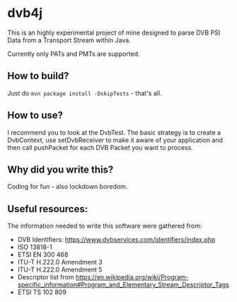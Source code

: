 # dvb4j

This is an highly experimental project of mine designed to parse DVB PSI Data from a Transport Stream within Java.

Currently only PATs and PMTs are supported.

## How to build?

Just do `mvn package install -DskipTests` - that's all.

## How to use?

I recommend you to look at the DvbTest. 
The basic strategy is to create a DvbContext, use setDvbReceiver to make it aware of your application and then call pushPacket for each DVB Packet you want to process.

## Why did you write this?

Coding for fun - also lockdown boredom.

## Useful resources:

The information needed to write this software were gathered from:

- DVB Identifiers: https://www.dvbservices.com/identifiers/index.php
- ISO 13818-1
- ETSI EN 300 468 
- ITU-T H.222.0 Amendment 3
- ITU-T H.222.0 Amendment 5
- Descriptor list from https://en.wikipedia.org/wiki/Program-specific_information#Program_and_Elementary_Stream_Descriptor_Tags
- ETSI TS 102 809